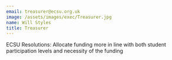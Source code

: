 ```yaml
---
email: treasurer@ecsu.org.uk
image: /assets/images/exec/Treasurer.jpg
name: Will Styles
title: Treasurer
---
```


ECSU Resolutions: Allocate funding more in line with both student participation levels and necessity of the funding